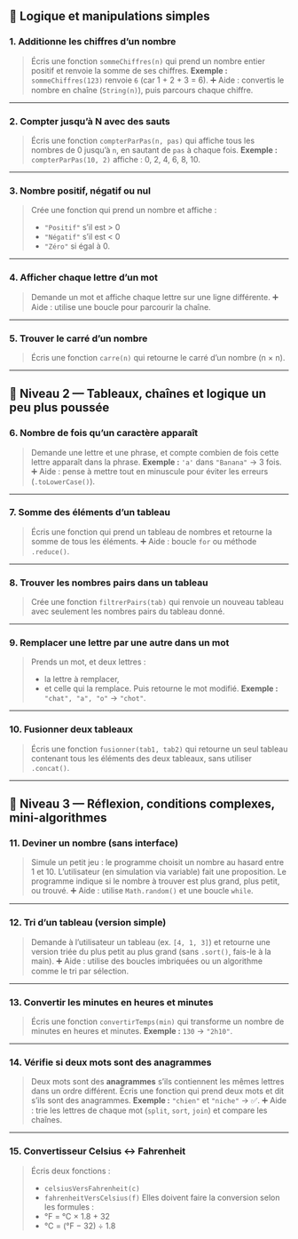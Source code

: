 ## 🌱 **Logique et manipulations simples**

### 1. **Additionne les chiffres d’un nombre**

> Écris une fonction `sommeChiffres(n)` qui prend un nombre entier positif et renvoie la somme de ses chiffres.
> **Exemple :** `sommeChiffres(123)` renvoie `6` (car 1 + 2 + 3 = 6).
> ➕ Aide : convertis le nombre en chaîne (`String(n)`), puis parcours chaque chiffre.

---

### 2. **Compter jusqu’à N avec des sauts**

> Écris une fonction `compterParPas(n, pas)` qui affiche tous les nombres de 0 jusqu’à `n`, en sautant de `pas` à chaque fois.
> **Exemple :** `compterParPas(10, 2)` affiche : 0, 2, 4, 6, 8, 10.

---

### 3. **Nombre positif, négatif ou nul**

> Crée une fonction qui prend un nombre et affiche :
>
> * `"Positif"` s’il est > 0
> * `"Négatif"` s’il est < 0
> * `"Zéro"` si égal à 0.

---

### 4. **Afficher chaque lettre d’un mot**

> Demande un mot et affiche chaque lettre sur une ligne différente.
> ➕ Aide : utilise une boucle pour parcourir la chaîne.

---

### 5. **Trouver le carré d’un nombre**

> Écris une fonction `carre(n)` qui retourne le carré d’un nombre (n × n).

---

## 🔁 **Niveau 2 — Tableaux, chaînes et logique un peu plus poussée**

### 6. **Nombre de fois qu’un caractère apparaît**

> Demande une lettre et une phrase, et compte combien de fois cette lettre apparaît dans la phrase.
> **Exemple :** `'a'` dans `"Banana"` → 3 fois.
> ➕ Aide : pense à mettre tout en minuscule pour éviter les erreurs (`.toLowerCase()`).

---

### 7. **Somme des éléments d’un tableau**

> Écris une fonction qui prend un tableau de nombres et retourne la somme de tous les éléments.
> ➕ Aide : boucle `for` ou méthode `.reduce()`.

---

### 8. **Trouver les nombres pairs dans un tableau**

> Crée une fonction `filtrerPairs(tab)` qui renvoie un nouveau tableau avec seulement les nombres pairs du tableau donné.

---

### 9. **Remplacer une lettre par une autre dans un mot**

> Prends un mot, et deux lettres :
>
> * la lettre à remplacer,
> * et celle qui la remplace.
>   Puis retourne le mot modifié.
>   **Exemple :** `"chat", "a", "o"` → `"chot"`.

---

### 10. **Fusionner deux tableaux**

> Écris une fonction `fusionner(tab1, tab2)` qui retourne un seul tableau contenant tous les éléments des deux tableaux, sans utiliser `.concat()`.

---

## 🧠 **Niveau 3 — Réflexion, conditions complexes, mini-algorithmes**

### 11. **Deviner un nombre (sans interface)**

> Simule un petit jeu : le programme choisit un nombre au hasard entre 1 et 10.
> L’utilisateur (en simulation via variable) fait une proposition.
> Le programme indique si le nombre à trouver est plus grand, plus petit, ou trouvé.
> ➕ Aide : utilise `Math.random()` et une boucle `while`.

---

### 12. **Tri d’un tableau (version simple)**

> Demande à l’utilisateur un tableau (ex. `[4, 1, 3]`) et retourne une version triée du plus petit au plus grand (sans `.sort()`, fais-le à la main).
> ➕ Aide : utilise des boucles imbriquées ou un algorithme comme le tri par sélection.

---

### 13. **Convertir les minutes en heures et minutes**

> Écris une fonction `convertirTemps(min)` qui transforme un nombre de minutes en heures et minutes.
> **Exemple :** `130` → `"2h10"`.

---

### 14. **Vérifie si deux mots sont des anagrammes**

> Deux mots sont des **anagrammes** s’ils contiennent les mêmes lettres dans un ordre différent.
> Écris une fonction qui prend deux mots et dit s’ils sont des anagrammes.
> **Exemple :** `"chien"` et `"niche"` → ✅.
> ➕ Aide : trie les lettres de chaque mot (`split`, `sort`, `join`) et compare les chaînes.

---

### 15. **Convertisseur Celsius ↔ Fahrenheit**

> Écris deux fonctions :
>
> * `celsiusVersFahrenheit(c)`
> * `fahrenheitVersCelsius(f)`
>   Elles doivent faire la conversion selon les formules :
> * °F = °C × 1.8 + 32
> * °C = (°F − 32) ÷ 1.8
